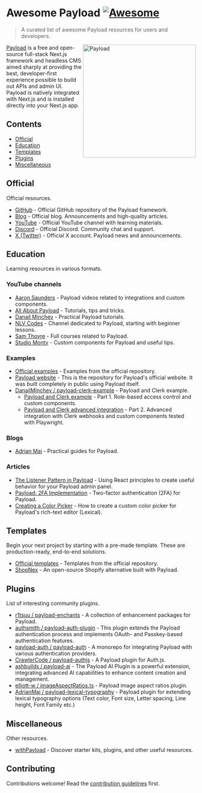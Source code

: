 # Awesome Payload [![Awesome](https://awesome.re/badge.svg)](https://awesome.re)

> A curated list of awesome Payload resources for users and developers.

[<img src="./media/payload-logo.jpg" alt="Payload" width="300" align="right" />](https://payloadcms.com/)

<p>
<a href="https://payloadcms.com/">Payload</a> is a free and open-source full-stack Next.js framework and headless CMS aimed sharply at providing the best, developer-first experience possible to build out APIs and admin UI.<br />
Payload is natively integrated with Next.js and is installed directly into your Next.js app.
</p>

## Contents

- [Official](#official)
- [Education](#education)
- [Templates](#templates)
- [Plugins](#plugins)
- [Miscellaneous](#miscellaneous)

## Official

Official resources.

- [GitHub](https://github.com/payloadcms/payload) - Official GitHub repository of the Payload framework.
- [Blog](https://payloadcms.com/blog) - Official blog. Announcements and high-quality articles.
- [YouTube](https://www.youtube.com/@payloadcms) - Official YouTube channel with learning materials.
- [Discord](https://discord.gg/payload) - Official Discord. Community chat and support.
- [X (Twitter)](https://twitter.com/payloadcms) - Official X account. Payload news and announcements.

## Education

Learning resources in various formats.

### YouTube channels

- [Aaron Saunders](https://www.youtube.com/@AaronSaundersCI) - Payload videos related to integrations and custom components.
- [All About Payload](https://www.youtube.com/@AllAboutPayload) - Tutorials, tips and tricks.
- [Danail Minchev](https://www.youtube.com/@DanailMinchev) - Practical Payload tutorials.
- [NLV Codes](https://www.youtube.com/@nlv_codes) - Channel dedicated to Payload, starting with beginner lessons.
- [Sam Thoyre](https://www.youtube.com/@SamThoyre) - Full courses related to Payload.
- [Studio Monty](https://www.youtube.com/watch?v=MIJRgfRYHSU&list=PLmIBeoKTwgwlVxmmzU3L03v4Iq2mZ_tcR) - Custom components for Payload and useful tips.

### Examples

- [Official examples](https://github.com/payloadcms/payload/tree/main/examples) - Examples from the official repository.
- [Payload website](https://github.com/payloadcms/website) - This is the repository for Payload's official website. It was built completely in public using Payload itself.
- [DanailMinchev / payload-clerk-example](https://github.com/DanailMinchev/payload-clerk-example) - Payload and Clerk example.
  - [Payload and Clerk example](https://www.youtube.com/watch?v=7PNGNqqFlu0) - Part 1. Role-based access control and custom components.
  - [Payload and Clerk advanced integration](https://www.youtube.com/watch?v=egKaeOuddFA) - Part 2. Advanced integration with Clerk webhooks and custom components tested with Playwright.

### Blogs

- [Adrian Maj](https://adrianmaj.com/en/blog) - Practical guides for Payload.

### Articles

- [The Listener Pattern in Payload](https://thelastcode.substack.com/p/the-listener-pattern-in-payloadcms) - Using React principles to create useful behavior for your Payload admin panel.
- [Payload: 2FA Implementation](https://zarif.dev/blogs/payload-cms-2fa-implementation) - Two-factor authentication (2FA) for Payload.
- [Creating a Color Picker](https://medium.com/@mleg1234/creating-a-color-picker-for-payload-cmss-rich-text-editor-lexical-a2ec3528669c) - How to create a custom color picker for Payload's rich-text editor (Lexical).

## Templates

Begin your next project by starting with a pre-made template. These are production-ready, end-to-end solutions.

- [Official templates](https://github.com/payloadcms/payload/tree/main/templates) - Templates from the official repository.
- [ShopNex](https://github.com/shopnex-ai/shopnex) - An open-source Shopify alternative built with Payload.

## Plugins

List of interesting community plugins.

- [r1tsuu / payload-enchants](https://github.com/r1tsuu/payload-enchants) - A collection of enhancement packages for Payload.
- [authsmith / payload-auth-plugin](https://github.com/authsmith/payload-auth-plugin) - This plugin extends the Payload authentication process and implements OAuth- and Passkey-based authentication features.
- [payload-auth / payload-auth](https://github.com/payload-auth/payload-auth) - A monorepo for integrating Payload with various authentication providers.
- [CrawlerCode / payload-authjs](https://github.com/CrawlerCode/payload-authjs) - A Payload plugin for Auth.js.
- [ashbuilds / payload-ai](https://github.com/ashbuilds/payload-ai) - The Payload AI Plugin is a powerful extension, integrating advanced AI capabilities to enhance content creation and management.
- [elliott-w / imageAspectRatios.ts](https://gist.github.com/elliott-w/19676d9373d79ee20b9195601dc45808) - Payload image aspect ratios plugin.
- [AdrianMaj / payload-lexical-typography](https://github.com/AdrianMaj/payload-lexical-typography) - Payload plugin for extending lexical typography options (Text color, Font size, Letter spacing, Line height, Font Family etc.)

## Miscellaneous

Other resources.

- [withPayload](https://withpayload.com/) - Discover starter kits, plugins, and other useful resources.

## Contributing

Contributions welcome! Read the [contribution guidelines](contributing.md) first.
